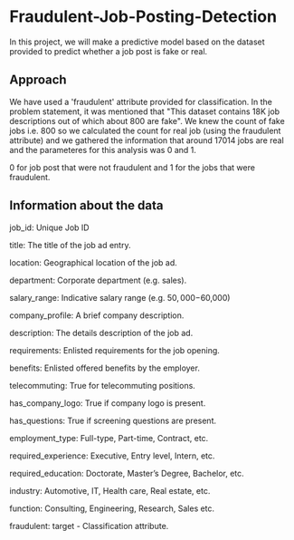 # Fraudulent-Job-Posting-Detection
In this project, we will make a predictive model based on the dataset provided to predict whether a job post is fake or real.

## Approach
We have used a 'fraudulent' attribute provided for classification. In the problem statement, it was mentioned that "This dataset contains 18K job descriptions out of which about 800 are fake". We knew the count of fake jobs i.e. 800 so we calculated the count for real job (using the fraudulent attribute) and we gathered the information that around 17014 jobs are real and the parameteres for this analysis was 0 and 1. 

0 for job post that were not fraudulent and 1 for the jobs that were fraudulent. 

## Information about the data
job_id: Unique Job ID

title: The title of the job ad entry.

location: Geographical location of the job ad.

department: Corporate department (e.g. sales).

salary_range: Indicative salary range (e.g. $50,000-$60,000)

company_profile: A brief company description.

description: The details description of the job ad.

requirements: Enlisted requirements for the job opening.

benefits: Enlisted offered benefits by the employer.

telecommuting: True for telecommuting positions.

has_company_logo: True if company logo is present.

has_questions: True if screening questions are present.

employment_type: Full-type, Part-time, Contract, etc.

required_experience: Executive, Entry level, Intern, etc.

required_education: Doctorate, Master’s Degree, Bachelor, etc.

industry: Automotive, IT, Health care, Real estate, etc.

function: Consulting, Engineering, Research, Sales etc.

fraudulent: target - Classification attribute.
